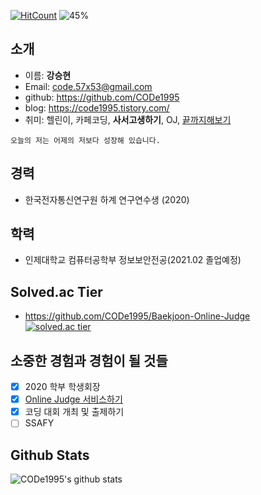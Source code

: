 [![HitCount](http://hits.dwyl.com/CODe1995/CODe1995.svg)](http://hits.dwyl.com/CODe1995/CODe1995)
![45%](https://progress-bar.dev/45?title=update)  

## 소개
- 이름: **강승현**
- Email: code.57x53@gmail.com
- github: https://github.com/CODe1995
- blog: https://code1995.tistory.com/  
- 취미: 헬린이, 카페코딩, **사서고생하기**, OJ, [끝까지해보기](https://www.acmicpc.net/status?from_mine=1&problem_id=13547&user_id=code1995)
```
오늘의 저는 어제의 저보다 성장해 있습니다.
```

## 경력
- 한국전자통신연구원 하계 연구연수생 (2020)  

## 학력
- 인제대학교 컴퓨터공학부 정보보안전공(2021.02 졸업예정)  

## Solved.ac Tier
- https://github.com/CODe1995/Baekjoon-Online-Judge  
[![solved.ac tier](http://mazassumnida.wtf/api/generate_badge?boj=code1995)](https://solved.ac/code1995)  

## 소중한 경험과 경험이 될 것들
- [x] 2020 학부 학생회장
- [x] [Online Judge 서비스하기](http://inje-oj.com:443)
- [x] 코딩 대회 개최 및 출제하기
- [ ] SSAFY

## Github Stats
![CODe1995's github stats](https://github-readme-stats.vercel.app/api?username=CODe1995&show_icons=true)  

